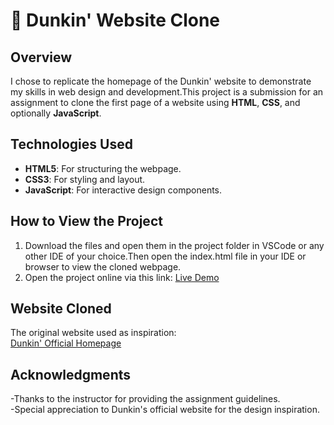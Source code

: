 # 📌 **Dunkin' Website Clone**

## **Overview**

I chose to replicate the homepage of the Dunkin' website to demonstrate my skills in web design and development.This project is a submission for an assignment to clone the first page of a website using **HTML**, **CSS**, and optionally **JavaScript**.

## **Technologies Used**

- **HTML5**: For structuring the webpage.
- **CSS3**: For styling and layout.
- **JavaScript**: For interactive design components.

## **How to View the Project**

1. Download the files and open them in the project folder in VSCode or any other IDE of your choice.Then open the index.html file in your IDE or browser to view the cloned webpage.
2. Open the project online via this link: [Live Demo](https://tasfiazaima.github.io/Web-Technology-Course-Frontend-Project/)

## **Website Cloned**

The original website used as inspiration:  
[Dunkin' Official Homepage](https://www.dunkindonuts.com/)

## **Acknowledgments**

-Thanks to the instructor for providing the assignment guidelines.  
-Special appreciation to Dunkin's official website for the design inspiration.

